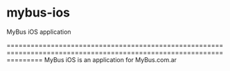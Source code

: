 # mybus-ios
MyBus iOS application

=====================================================================================================================
MyBus iOS is an application for MyBus.com.ar